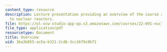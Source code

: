 ```yaml
---
content_type: resource
description: Lecture presentation providing an overview of the course and introduction
  to nuclear reactors.
file: https://ol-ocw-studio-app-qa.s3.amazonaws.com/courses/22-091-nuclear-reactor-safety-spring-2008/3ba3b855ac5ab3212cdb3cc16f9c0b71_MIT22_091S08_lec01.pdf
file_type: application/pdf
resourcetype: Document
title: Overview
uid: 3ba3b855-ac5a-b321-2cdb-3cc16f9c0b71
---
```

